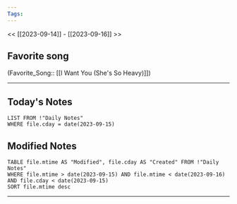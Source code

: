 ```yaml
---
Tags:
---
```

<< [[2023-09-14]] - [[2023-09-16]] >>
## Favorite song
(Favorite_Song:: [[I Want You (She's So Heavy)]])

___
## Today's Notes
```dataview
LIST FROM !"Daily Notes"
WHERE file.cday = date(2023-09-15)
```
## Modified Notes
```dataview
TABLE file.mtime AS "Modified", file.cday AS "Created" FROM !"Daily Notes" 
WHERE file.mtime > date(2023-09-15) AND file.mtime < date(2023-09-16) AND file.cday < date(2023-09-15)
SORT file.mtime desc
```
___
